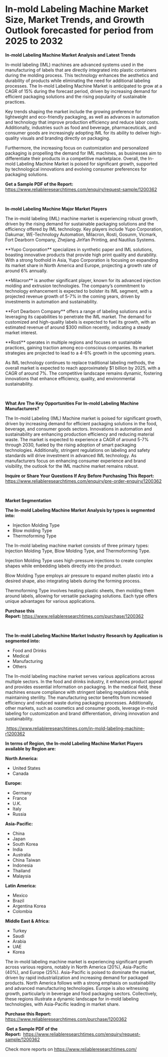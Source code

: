 <p><h1>In-mold Labeling Machine Market Size, Market Trends, and Growth Outlook forecasted for period from 2025 to 2032</h1></p><p><strong>In-mold Labeling Machine Market Analysis and Latest Trends</strong></p>
<p><p>In-mold labeling (IML) machines are advanced systems used in the manufacturing of labels that are directly integrated into plastic containers during the molding process. This technology enhances the aesthetics and durability of products while eliminating the need for additional labeling processes. The In-mold Labeling Machine Market is anticipated to grow at a CAGR of 15% during the forecast period, driven by increasing demand for efficient packaging solutions and the rising popularity of sustainable practices.</p><p>Key trends shaping the market include the growing preference for lightweight and eco-friendly packaging, as well as advances in automation and technology that improve production efficiency and reduce labor costs. Additionally, industries such as food and beverage, pharmaceuticals, and consumer goods are increasingly adopting IML for its ability to deliver high-quality visuals and branding directly on packaging.</p><p>Furthermore, the increasing focus on customization and personalized packaging is propelling the demand for IML machines, as businesses aim to differentiate their products in a competitive marketplace. Overall, the In-mold Labeling Machine Market is poised for significant growth, supported by technological innovations and evolving consumer preferences for packaging solutions.</p></p>
<p><strong>Get a Sample PDF of the Report:&nbsp;</strong> <a href="https://www.reliableresearchtimes.com/enquiry/request-sample/1200362?utm_campaign=2173&utm_medium=2&utm_source=Github&utm_content=ia&utm_term=24022025&utm_id=in-mold-labeling-machine">https://www.reliableresearchtimes.com/enquiry/request-sample/1200362</a></p>
<p>&nbsp;</p>
<p><strong>In-mold Labeling Machine Major Market Players</strong></p>
<p><p>The in-mold labeling (IML) machine market is experiencing robust growth, driven by the rising demand for sustainable packaging solutions and the efficiency offered by IML technology. Key players include Yupo Corporation, Dakumar, WE-Technology Automation, Milacron, Rosti, Gosunm, Vicmark, Fort Dearborn Company, Zhejiang JinYan Printing, and Nautilus Systems.</p><p>**Yupo Corporation** specializes in synthetic paper and IML solutions, boasting innovative products that provide high print quality and durability. With a strong foothold in Asia, Yupo Corporation is focusing on expanding its market share in North America and Europe, projecting a growth rate of around 6% annually.</p><p>**Milacron** is another significant player, known for its advanced injection molding and extrusion technologies. The company’s commitment to technology enhancement is expected to bolster its IML segment, with a projected revenue growth of 5-7% in the coming years, driven by investments in automation and sustainability.</p><p>**Fort Dearborn Company** offers a range of labeling solutions and is leveraging its capabilities to penetrate the IML market. The demand for customized and high-quality labels is expected to fuel its growth, with an estimated revenue of around $300 million recently, indicating a steady market interest.</p><p>**Rosti** operates in multiple regions and focuses on sustainable practices, gaining traction among eco-conscious companies. Its market strategies are projected to lead to a 4-6% growth in the upcoming years.</p><p>As IML technology continues to replace traditional labeling methods, the overall market is expected to reach approximately $1 billion by 2025, with a CAGR of around 7%. The competitive landscape remains dynamic, fostering innovations that enhance efficiency, quality, and environmental sustainability.</p></p>
<p>&nbsp;</p>
<p><strong>What Are The Key Opportunities For In-mold Labeling Machine Manufacturers?</strong></p>
<p><p>The In-mold Labeling (IML) Machine market is poised for significant growth, driven by increasing demand for efficient packaging solutions in the food, beverage, and consumer goods sectors. Innovations in automation and sustainability are enhancing production efficiency and reducing material waste. The market is expected to experience a CAGR of around 5-7% through 2030, fueled by the rising adoption of smart packaging technologies. Additionally, stringent regulations on labeling and safety standards will drive investment in advanced IML technology. As manufacturers focus on enhancing consumer experience and brand visibility, the outlook for the IML machine market remains robust.</p></p>
<p><strong>Inquire or Share Your Questions If Any Before Purchasing This Report:</strong> <a href="https://www.reliableresearchtimes.com/enquiry/pre-order-enquiry/1200362?utm_campaign=2173&utm_medium=2&utm_source=Github&utm_content=ia&utm_term=24022025&utm_id=in-mold-labeling-machine">https://www.reliableresearchtimes.com/enquiry/pre-order-enquiry/1200362</a></p>
<p>&nbsp;</p>
<p><strong>Market Segmentation</strong></p>
<p><strong>The In-mold Labeling Machine Market Analysis by types is segmented into:</strong></p>
<p><ul><li>Injection Molding Type</li><li>Blow molding Type</li><li>Thermoforming Type</li></ul></p>
<p><p>The In-mold labeling machine market consists of three primary types: Injection Molding Type, Blow Molding Type, and Thermoforming Type. </p><p>Injection Molding Type uses high-pressure injections to create complex shapes while embedding labels directly into the product. </p><p>Blow Molding Type employs air pressure to expand molten plastic into a desired shape, also integrating labels during the forming process. </p><p>Thermoforming Type involves heating plastic sheets, then molding them around labels, allowing for versatile packaging solutions. Each type offers unique advantages for various applications.</p></p>
<p><strong>Purchase this Report:&nbsp;</strong><a href="https://www.reliableresearchtimes.com/purchase/1200362?utm_campaign=2173&utm_medium=2&utm_source=Github&utm_content=ia&utm_term=24022025&utm_id=in-mold-labeling-machine">https://www.reliableresearchtimes.com/purchase/1200362</a></p>
<p>&nbsp;</p>
<p><strong>The In-mold Labeling Machine Market Industry Research by Application is segmented into:</strong></p>
<p><ul><li>Food and Drinks</li><li>Medical</li><li>Manufacturing</li><li>Others</li></ul></p>
<p><p>The In-mold labeling machine market serves various applications across multiple sectors. In the food and drinks industry, it enhances product appeal and provides essential information on packaging. In the medical field, these machines ensure compliance with stringent labeling regulations while maintaining sterility. The manufacturing sector benefits from increased efficiency and reduced waste during packaging processes. Additionally, other markets, such as cosmetics and consumer goods, leverage in-mold labeling for customization and brand differentiation, driving innovation and sustainability.</p></p>
<p><a href="https://www.reliableresearchtimes.com/in-mold-labeling-machine-r1200362?utm_campaign=2173&utm_medium=2&utm_source=Github&utm_content=ia&utm_term=24022025&utm_id=in-mold-labeling-machine">&nbsp;https://www.reliableresearchtimes.com/in-mold-labeling-machine-r1200362</a></p>
<p><strong>In terms of Region, the In-mold Labeling Machine Market Players available by Region are:</strong></p>
<p>
    <p> <strong> North America: </strong>
        <ul>
            <li>United States</li>
            <li>Canada</li>
        </ul>
        </p> 
    <p> <strong> Europe: </strong>
        <ul>
            <li>Germany</li>
            <li>France</li>
            <li>U.K.</li>
            <li>Italy</li>
            <li>Russia</li>
        </ul>
        </p> 
    <p> <strong> Asia-Pacific: </strong>
        <ul>
            <li>China</li>
            <li>Japan</li>
            <li>South Korea</li>
            <li>India</li>
            <li>Australia</li>
            <li>China Taiwan</li>
            <li>Indonesia</li>
            <li>Thailand</li>
            <li>Malaysia</li>
        </ul>
        </p> 
    <p> <strong> Latin America: </strong>
        <ul>
            <li>Mexico</li>
            <li>Brazil</li>
            <li>Argentina Korea</li>
            <li>Colombia</li>
        </ul>
        </p> 
    <p> <strong> Middle East & Africa: </strong>
        <ul>
            <li>Turkey</li>
            <li>Saudi</li>
            <li>Arabia</li>
            <li>UAE</li>
            <li>Korea</li>
        </ul>
    </p>
    </p>
<p><p>The in-mold labeling machine market is experiencing significant growth across various regions, notably in North America (20%), Asia-Pacific (40%), and Europe (25%). Asia-Pacific is poised to dominate the market, driven by rapid industrialization and increasing demand for packaged products. North America follows with a strong emphasis on sustainability and advanced manufacturing technologies. Europe is also witnessing growth, particularly in beverage and food packaging sectors. Collectively, these regions illustrate a dynamic landscape for in-mold labeling technologies, with Asia-Pacific leading in market share.</p></p>
<p><strong>Purchase this Report: </strong><a href="https://www.reliableresearchtimes.com/purchase/1200362?utm_campaign=2173&utm_medium=2&utm_source=Github&utm_content=ia&utm_term=24022025&utm_id=in-mold-labeling-machine">https://www.reliableresearchtimes.com/purchase/1200362</a></p>
<p>&nbsp;<strong>Get a Sample PDF of the Report:&nbsp;&nbsp;</strong><a href="https://www.reliableresearchtimes.com/enquiry/request-sample/1200362?utm_campaign=2173&utm_medium=2&utm_source=Github&utm_content=ia&utm_term=24022025&utm_id=in-mold-labeling-machine">https://www.reliableresearchtimes.com/enquiry/request-sample/1200362</a></p>
<p><strong></strong></p>
<p>Check more reports on <a href="https://www.reliableresearchtimes.com/?utm_campaign=2173&utm_medium=2&utm_source=Github&utm_content=ia&utm_term=24022025&utm_id=in-mold-labeling-machine">https://www.reliableresearchtimes.com/</a></p>